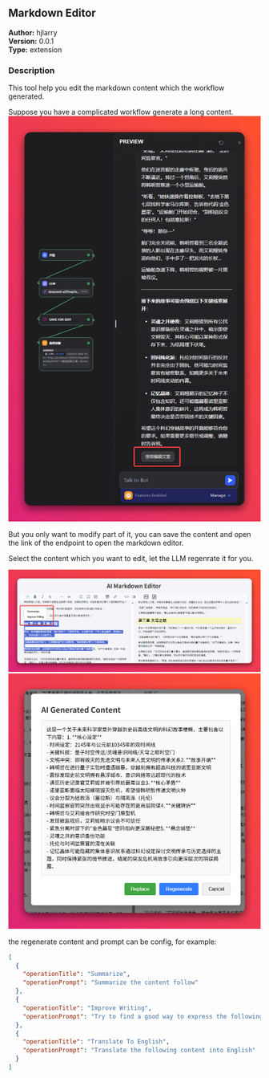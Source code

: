 ## Markdown Editor

**Author:** hjlarry  
**Version:** 0.0.1  
**Type:** extension  

### Description

This tool help you edit the markdown content which the workflow generated.

Suppose you have a complicated workflow generate a long content.
![1](./_assets/1.png)

But you only want to modify part of it, you can save the content and open the link of the endpoint to open the markdown editor.

Select the content which you want to edit,  let the LLM regenrate it for you.

![2](./_assets/2.png)
![3](./_assets/3.png)

the regenerate content and prompt can be config, for example:

```json
[
  {
    "operationTitle": "Summarize",
    "operationPrompt": "Summarize the content follow"
  },
  {
    "operationTitle": "Improve Writing",
    "operationPrompt": "Try to find a good way to express the following content"
  },
  {
    "operationTitle": "Translate To English",
    "operationPrompt": "Translate the following content into English"
  }
]
```
